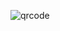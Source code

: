 ![qrcode](https://user-images.githubusercontent.com/49032546/188325846-1e1abe55-d97f-4fc4-ba84-7d6e3296eceb.png)
